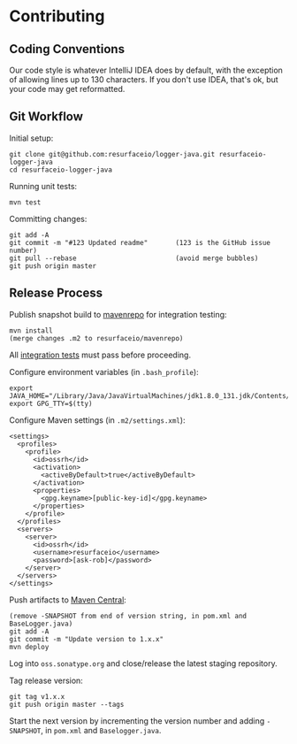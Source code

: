 # Contributing

## Coding Conventions

Our code style is whatever IntelliJ IDEA does by default, with the exception of allowing lines up to 130 characters.
If you don't use IDEA, that's ok, but your code may get reformatted.

## Git Workflow 

Initial setup: 

```
git clone git@github.com:resurfaceio/logger-java.git resurfaceio-logger-java
cd resurfaceio-logger-java
```

Running unit tests:

```
mvn test
```

Committing changes:

```
git add -A
git commit -m "#123 Updated readme"       (123 is the GitHub issue number)
git pull --rebase                         (avoid merge bubbles)
git push origin master
```

## Release Process

Publish snapshot build to [mavenrepo](https://github.com/resurfaceio/mavenrepo) for integration testing:

```
mvn install
(merge changes .m2 to resurfaceio/mavenrepo)
```

All [integration tests](https://github.com/resurfaceio/logger-tests) must pass before proceeding.

Configure environment variables (in `.bash_profile`):

```
export JAVA_HOME="/Library/Java/JavaVirtualMachines/jdk1.8.0_131.jdk/Contents/Home"
export GPG_TTY=$(tty)
```

Configure Maven settings (in `.m2/settings.xml`):

```
<settings>
  <profiles>
    <profile>
      <id>ossrh</id>
      <activation>
        <activeByDefault>true</activeByDefault>
      </activation>
      <properties>
        <gpg.keyname>[public-key-id]</gpg.keyname>
      </properties>
    </profile>
  </profiles>
  <servers>
    <server>
      <id>ossrh</id>
      <username>resurfaceio</username>
      <password>[ask-rob]</password>
    </server>
  </servers>
</settings>
```

Push artifacts to [Maven Central](https://search.maven.org/):

```
(remove -SNAPSHOT from end of version string, in pom.xml and BaseLogger.java)
git add -A
git commit -m "Update version to 1.x.x"
mvn deploy
```

Log into `oss.sonatype.org` and close/release the latest staging repository.

Tag release version:

```
git tag v1.x.x
git push origin master --tags
```

Start the next version by incrementing the version number and adding `-SNAPSHOT`,
in `pom.xml` and `Baselogger.java`.

